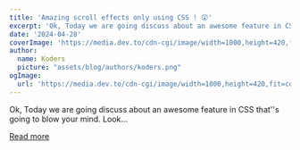 ```yaml
---
title: 'Amazing scroll effects only using CSS ! 😲'
excerpt: 'Ok, Today we are going discuss about an awesome feature in CSS that''s going to blow your mind. Look...'
date: '2024-04-28'
coverImage: 'https://media.dev.to/cdn-cgi/image/width=1000,height=420,fit=cover,gravity=auto,format=auto/https%3A%2F%2Fdev-to-uploads.s3.amazonaws.com%2Fuploads%2Farticles%2Fwgbmeb10ogfen1slgye2.jpg'
author:
  name: Koders
  picture: "assets/blog/authors/koders.png"
ogImage:
  url: 'https://media.dev.to/cdn-cgi/image/width=1000,height=420,fit=cover,gravity=auto,format=auto/https%3A%2F%2Fdev-to-uploads.s3.amazonaws.com%2Fuploads%2Farticles%2Fwgbmeb10ogfen1slgye2.jpg'
---
```


Ok, Today we are going discuss about an awesome feature in CSS that''s going to blow your mind. Look...

[Read more](https://dev.to/mince/amazing-scroll-effects-only-using-css--3ka7)
